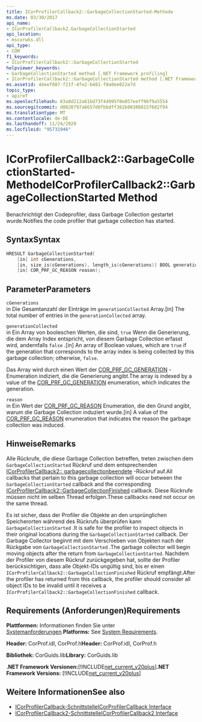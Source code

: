 ```yaml
---
title: ICorProfilerCallback2::GarbageCollectionStarted-Methode
ms.date: 03/30/2017
api_name:
- ICorProfilerCallback2.GarbageCollectionStarted
api_location:
- mscorwks.dll
api_type:
- COM
f1_keywords:
- ICorProfilerCallback2::GarbageCollectionStarted
helpviewer_keywords:
- GarbageCollectionStarted method [.NET Framework profiling]
- ICorProfilerCallback2::GarbageCollectionStarted method [.NET Framework profiling]
ms.assetid: 44eef087-f21f-4fe2-b481-f8a0ee022e7d
topic_type:
- apiref
ms.openlocfilehash: 63a8d212a61bd73f44995f0e057eeff96f9a5554
ms.sourcegitcommit: d8020797a6657d0fbbdff362b80300815f682f94
ms.translationtype: MT
ms.contentlocale: de-DE
ms.lasthandoff: 11/24/2020
ms.locfileid: "95731946"
---
```

# <a name="icorprofilercallback2garbagecollectionstarted-method"></a><span data-ttu-id="f1f9b-102">ICorProfilerCallback2::GarbageCollectionStarted-Methode</span><span class="sxs-lookup"><span data-stu-id="f1f9b-102">ICorProfilerCallback2::GarbageCollectionStarted Method</span></span>

<span data-ttu-id="f1f9b-103">Benachrichtigt den Codeprofiler, dass Garbage Collection gestartet wurde.</span><span class="sxs-lookup"><span data-stu-id="f1f9b-103">Notifies the code profiler that garbage collection has started.</span></span>  
  
## <a name="syntax"></a><span data-ttu-id="f1f9b-104">Syntax</span><span class="sxs-lookup"><span data-stu-id="f1f9b-104">Syntax</span></span>  
  
```cpp  
HRESULT GarbageCollectionStarted(  
    [in] int cGenerations,  
    [in, size_is(cGenerations), length_is(cGenerations)] BOOL generationCollected[],  
    [in] COR_PRF_GC_REASON reason);  
```  
  
## <a name="parameters"></a><span data-ttu-id="f1f9b-105">Parameter</span><span class="sxs-lookup"><span data-stu-id="f1f9b-105">Parameters</span></span>  

 `cGenerations`  
 <span data-ttu-id="f1f9b-106">in Die Gesamtanzahl der Einträge im `generationCollected` Array.</span><span class="sxs-lookup"><span data-stu-id="f1f9b-106">[in] The total number of entries in the `generationCollected` array.</span></span>  
  
 `generationCollected`  
 <span data-ttu-id="f1f9b-107">in Ein Array von booleschen Werten, die sind, `true` Wenn die Generierung, die dem Array Index entspricht, von diesem Garbage Collection erfasst wird, andernfalls `false` .</span><span class="sxs-lookup"><span data-stu-id="f1f9b-107">[in] An array of Boolean values, which are `true` if the generation that corresponds to the array index is being collected by this garbage collection; otherwise, `false`.</span></span>  
  
 <span data-ttu-id="f1f9b-108">Das Array wird durch einen Wert der [COR_PRF_GC_GENERATION](cor-prf-gc-generation-enumeration.md) -Enumeration indiziert, die die Generierung angibt.</span><span class="sxs-lookup"><span data-stu-id="f1f9b-108">The array is indexed by a value of the [COR_PRF_GC_GENERATION](cor-prf-gc-generation-enumeration.md) enumeration, which indicates the generation.</span></span>  
  
 `reason`  
 <span data-ttu-id="f1f9b-109">in Ein Wert der [COR_PRF_GC_REASON](cor-prf-gc-reason-enumeration.md) Enumeration, die den Grund angibt, warum die Garbage Collection induziert wurde.</span><span class="sxs-lookup"><span data-stu-id="f1f9b-109">[in] A value of the [COR_PRF_GC_REASON](cor-prf-gc-reason-enumeration.md) enumeration that indicates the reason the garbage collection was induced.</span></span>  
  
## <a name="remarks"></a><span data-ttu-id="f1f9b-110">Hinweise</span><span class="sxs-lookup"><span data-stu-id="f1f9b-110">Remarks</span></span>  

 <span data-ttu-id="f1f9b-111">Alle Rückrufe, die diese Garbage Collection betreffen, treten zwischen dem `GarbageCollectionStarted` Rückruf und dem entsprechenden [ICorProfilerCallback2:: garbagecollectionbeendete](icorprofilercallback2-garbagecollectionfinished-method.md) -Rückruf auf.</span><span class="sxs-lookup"><span data-stu-id="f1f9b-111">All callbacks that pertain to this garbage collection will occur between the `GarbageCollectionStarted` callback and the corresponding [ICorProfilerCallback2::GarbageCollectionFinished](icorprofilercallback2-garbagecollectionfinished-method.md) callback.</span></span> <span data-ttu-id="f1f9b-112">Diese Rückrufe müssen nicht im selben Thread erfolgen.</span><span class="sxs-lookup"><span data-stu-id="f1f9b-112">These callbacks need not occur on the same thread.</span></span>  
  
 <span data-ttu-id="f1f9b-113">Es ist sicher, dass der Profiler die Objekte an den ursprünglichen Speicherorten während des Rückrufs überprüfen kann `GarbageCollectionStarted` .</span><span class="sxs-lookup"><span data-stu-id="f1f9b-113">It is safe for the profiler to inspect objects in their original locations during the `GarbageCollectionStarted` callback.</span></span> <span data-ttu-id="f1f9b-114">Der Garbage Collector beginnt mit dem Verschieben von Objekten nach der Rückgabe von `GarbageCollectionStarted` .</span><span class="sxs-lookup"><span data-stu-id="f1f9b-114">The garbage collector will begin moving objects after the return from `GarbageCollectionStarted`.</span></span> <span data-ttu-id="f1f9b-115">Nachdem der Profiler von diesem Rückruf zurückgegeben hat, sollte der Profiler berücksichtigen, dass alle Objekt-IDs ungültig sind, bis er einen `ICorProfilerCallback2::GarbageCollectionFinished` Rückruf empfängt.</span><span class="sxs-lookup"><span data-stu-id="f1f9b-115">After the profiler has returned from this callback, the profiler should consider all object IDs to be invalid until it receives a `ICorProfilerCallback2::GarbageCollectionFinished` callback.</span></span>  
  
## <a name="requirements"></a><span data-ttu-id="f1f9b-116">Requirements (Anforderungen)</span><span class="sxs-lookup"><span data-stu-id="f1f9b-116">Requirements</span></span>  

 <span data-ttu-id="f1f9b-117">**Plattformen:** Informationen finden Sie unter [Systemanforderungen](../../get-started/system-requirements.md).</span><span class="sxs-lookup"><span data-stu-id="f1f9b-117">**Platforms:** See [System Requirements](../../get-started/system-requirements.md).</span></span>  
  
 <span data-ttu-id="f1f9b-118">**Header:** CorProf.idl, CorProf.h</span><span class="sxs-lookup"><span data-stu-id="f1f9b-118">**Header:** CorProf.idl, CorProf.h</span></span>  
  
 <span data-ttu-id="f1f9b-119">**Bibliothek:** CorGuids.lib</span><span class="sxs-lookup"><span data-stu-id="f1f9b-119">**Library:** CorGuids.lib</span></span>  
  
 <span data-ttu-id="f1f9b-120">**.NET Framework Versionen:**[!INCLUDE[net_current_v20plus](../../../../includes/net-current-v20plus-md.md)]</span><span class="sxs-lookup"><span data-stu-id="f1f9b-120">**.NET Framework Versions:** [!INCLUDE[net_current_v20plus](../../../../includes/net-current-v20plus-md.md)]</span></span>  
  
## <a name="see-also"></a><span data-ttu-id="f1f9b-121">Weitere Informationen</span><span class="sxs-lookup"><span data-stu-id="f1f9b-121">See also</span></span>

- [<span data-ttu-id="f1f9b-122">ICorProfilerCallback-Schnittstelle</span><span class="sxs-lookup"><span data-stu-id="f1f9b-122">ICorProfilerCallback Interface</span></span>](icorprofilercallback-interface.md)
- [<span data-ttu-id="f1f9b-123">ICorProfilerCallback2-Schnittstelle</span><span class="sxs-lookup"><span data-stu-id="f1f9b-123">ICorProfilerCallback2 Interface</span></span>](icorprofilercallback2-interface.md)
